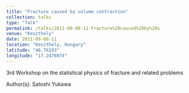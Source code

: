 ```yaml
---
title: "Fracture caused by volume contraction"
collection: talks
type: "Talk"
permalink: /talks/2011-09-08-11-Fracture%20caused%20by%20v
venue: "Keszthely"
date: 2011-09-08-11
location: "Keszthely, Hungary"
latitude: "46.76193"
longitude: "17.2476974"
---
```


3rd Workshop on the statistical physics of fracture and related problems

Author(s): Satoshi Yukawa
